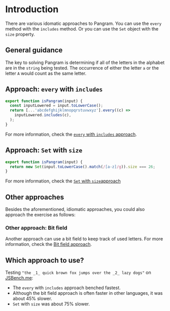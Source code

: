 # Introduction

There are various idomatic approaches to Pangram.
You can use the `every` method with the `includes` method.
Or you can use the `Set` object with the `size` property.

## General guidance

The key to solving Pangram is determining if all of the letters in the alphabet are in the `string` being tested.
The occurrence of either the letter `a` or the letter `A` would count as the same letter.

## Approach: `every` with `includes`

```javascript
export function isPangram(input) {
  const inputLowered = input.toLowerCase();
  return [...'abcdefghijklmnopqrstuvwxyz'].every((c) =>
    inputLowered.includes(c),
  );
}
```

For more information, check the [`every` with `includes` approach][approach-every-includes].

## Approach: `Set` with `size`

```javascript
export function isPangram(input) {
  return new Set(input.toLowerCase().match(/[a-z]/g)).size === 26;
}
```

For more information, check the [`Set` with `size`approach][approach-set-size]

## Other approaches

Besides the aforementioned, idiomatic approaches, you could also approach the exercise as follows:

### Other approach: Bit field

Another approach can use a bit field to keep track of used letters.
For more information, check the [Bit field approach][approach-bitfield].

## Which approach to use?

Testing `"the _1_ quick brown fox jumps over the _2_ lazy dogs"` on [JSBench.me][jsbench-me]:

- The `every` with `includes` approach benched fastest.
- Although the bit field approach is often faster in other languages, it was about 45% slower.
- `Set` with `size` was about 75% slower.

[approach-every-includes]: https://exercism.org/tracks/javascript/exercises/pangram/approaches/every-includes
[approach-set-size]: https://exercism.org/tracks/javascript/exercises/pangram/approaches/set-size
[approach-bitfield]: https://exercism.org/tracks/javascript/exercises/pangram/approaches/bitfield
[jsbench-me]: https://jsbench.me/

